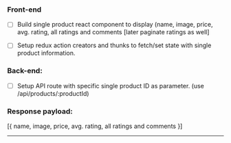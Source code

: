 ### Front-end

* [ ] Build single product react component to display (name, image, price, avg. rating, all ratings and comments [later paginate ratings as well]
* [ ] Setup redux action creators and thunks to fetch/set state with single product information.


### Back-end:

* [ ] Setup API route with specific single product ID as parameter. (use /api/products/:productId)


### Response payload:
[{
name, image, price, avg. rating, all ratings and comments
}]

---
